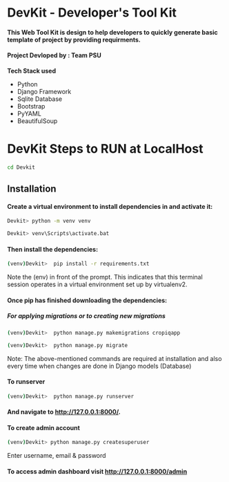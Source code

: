 # DevKit - Developer's Tool Kit
#### This Web Tool Kit is design to help developers to quickly generate basic template of project by providing requirments.
#### Project Devloped by : Team PSU
**Tech Stack used**
  * Python
  * Django Framework
  * Sqlite Database
  * Bootstrap
  * PyYAML
  * BeautifulSoup

# DevKit Steps to RUN at LocalHost 

```bash
cd Devkit
```

## Installation
#### Create a virtual environment to install dependencies in and activate it:

```bash
Devkit> python -m venv venv
```
```bash
Devkit> venv\Scripts\activate.bat
```

#### Then install the dependencies:
```bash
(venv)Devkit>  pip install -r requirements.txt
```

Note the (env) in front of the prompt. This indicates that this terminal session operates in a virtual environment set up by virtualenv2.


#### Once pip has finished downloading the dependencies:
##### For applying migrations or to creating new migrations
  
```bash
(venv)Devkit>  python manage.py makemigrations cropiqapp
```
```bash
(venv)Devkit>  python manage.py migrate
```
Note: The above-mentioned commands are required at installation and also every time when changes are done in Django models (Database)


#### To runserver
```bash
(venv)Devkit>  python manage.py runserver
```

#### And navigate to http://127.0.0.1:8000/.


#### To create admin account
```bash
(venv)Devkit> python manage.py createsuperuser
```
Enter username, email & password

#### To access admin dashboard visit  http://127.0.0.1:8000/admin
